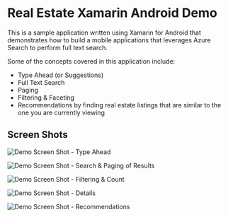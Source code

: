 # Real Estate Xamarin Android Demo

This is a sample application written using Xamarin for Android that demonstrates how to build a mobile applications that leverages Azure Search to perform full text search.  

Some of the concepts covered in this application include:
- Type Ahead (or Suggestions)
- Full Text Search 
- Paging
- Filtering & Faceting
- Recommendations by finding real estate listings that are similar to the one you are currently viewing

## Screen Shots
![Demo Screen Shot - Type Ahead](https://raw.githubusercontent.com/liamca/RealEstateXamarinAndroidDemo/master/demo1.png)

![Demo Screen Shot - Search & Paging of Results](https://raw.githubusercontent.com/liamca/RealEstateXamarinAndroidDemo/master/demo2.png)

![Demo Screen Shot - Filtering & Count](https://raw.githubusercontent.com/liamca/RealEstateXamarinAndroidDemo/master/demo3.png)

![Demo Screen Shot - Details](https://raw.githubusercontent.com/liamca/RealEstateXamarinAndroidDemo/master/demo4.png)

![Demo Screen Shot - Recommendations](https://raw.githubusercontent.com/liamca/RealEstateXamarinAndroidDemo/master/demo5.png)


